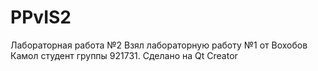 # PPvIS2
Лабораторная работа №2
Взял лабораторную работу №1 от Вохобов Камол студент группы 921731. Сделано на Qt Creator
